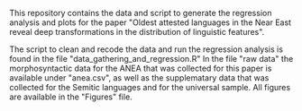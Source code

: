 This repository contains the data and script to generate the regression analysis and plots for the paper "Oldest attested languages in the Near East reveal deep transformations in the distribution of linguistic features".

The script to clean and recode the data and run the regression analysis is found in the file "data_gathering_and_regression.R"
In the file "raw data" the morphosyntactic data for the ANEA that was collected for this paper is available under "anea.csv", as well as the supplematary data that was collected for the Semitic languages and for the universal sample. 
All figures are available in the "Figures" file. 
